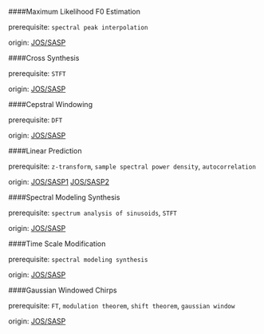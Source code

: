 ####Maximum Likelihood F0 Estimation

prerequisite: `spectral peak interpolation`

origin: [JOS/SASP](https://ccrma.stanford.edu/~jos/sasp/Fundamental_Frequency_Estimation_Spectral.html)

####Cross Synthesis

prerequisite: `STFT`

origin: [JOS/SASP](https://ccrma.stanford.edu/~jos/sasp/Cross_Synthesis.html)

####Cepstral Windowing

prerequisite: `DFT`

origin: [JOS/SASP](https://ccrma.stanford.edu/~jos/sasp/Cepstral_Windowing.html)

####Linear Prediction

prerequisite: `z-transform`, `sample spectral power density`, `autocorrelation`

origin: [JOS/SASP1](https://ccrma.stanford.edu/~jos/sasp/Linear_Prediction_Spectral_Envelope.html) [JOS/SASP2](https://ccrma.stanford.edu/~jos/sasp/Spectral_Envelope_Linear_Prediction.html)

####Spectral Modeling Synthesis

prerequisite: `spectrum analysis of sinusoids`, `STFT`

origin: [JOS/SASP](https://ccrma.stanford.edu/~jos/sasp/Spectral_Modeling_Synthesis.html)

####Time Scale Modification

prerequisite: `spectral modeling synthesis`

origin: [JOS/SASP](https://ccrma.stanford.edu/~jos/sasp/Time_Scale_Modification.html)

####Gaussian Windowed Chirps

prerequisite: `FT`, `modulation theorem`, `shift theorem`, `gaussian window`

origin: [JOS/SASP](https://ccrma.stanford.edu/~jos/sasp/Gaussian_Windowed_Chirps_Chirplets.html)
